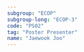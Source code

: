 ```yaml
---
subgroup: "ECOP"
subgroup-long: "ECOP-3"
code: "PS02"
tag: "Poster Presenter"
name: "Jaewook Joo"
---
```

